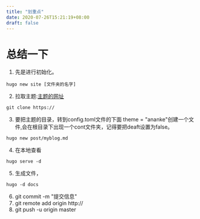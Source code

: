 ```yaml
---
title: "划重点"
date: 2020-07-26T15:21:19+08:00
draft: false
---
```


# 总结一下

1. 先是进行初始化。

~~~
hugo new site [文件夹的名字]
~~~

2. 拉取主题:[主题的网址](themes.gogugo.io)

~~~
git clone https://
~~~

3. 要把主题的目录，转到config.toml文件的下面 theme = "ananke"创建一个文件,会在根目录下出现一个cont文件夹，记得要把deaft设置为false。

~~~
hugo new post/myblog.md
~~~

4. 在本地查看

~~~
hugo serve -d
~~~

5. 生成文件，

~~~
hugo -d docs
~~~

6. git commit -m "提交信息"
7. git remote add origin http://
8. git push -u origin master